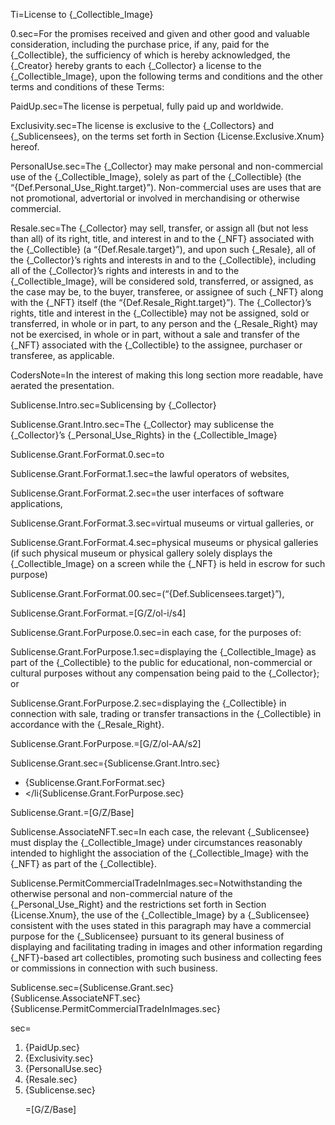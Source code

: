 
Ti=License to {_Collectible_Image}

0.sec=For the promises received and given and other good and valuable consideration, including the purchase price, if any, paid for the {_Collectible}, the sufficiency of which is hereby acknowledged, the {_Creator} hereby grants to each {_Collector} a license to the {_Collectible_Image}, upon the following terms and conditions and the other terms and conditions of these Terms: 

PaidUp.sec=The license is perpetual, fully paid up and worldwide.

Exclusivity.sec=The license is exclusive to the {_Collectors} and {_Sublicensees}, on the terms set forth in Section {License.Exclusive.Xnum} hereof.

PersonalUse.sec=The {_Collector} may make personal and non-commercial use of the {_Collectible_Image}, solely as part of the {_Collectible} (the “{Def.Personal_Use_Right.target}”). Non-commercial uses are uses that are not promotional, advertorial or involved in merchandising or otherwise commercial. 

Resale.sec=The {_Collector} may sell, transfer, or assign all (but not less than all) of its right, title, and interest in and to the {_NFT} associated with the {_Collectible} (a “{Def.Resale.target}”), and upon such {_Resale}, all of the {_Collector}’s rights and interests in and to the {_Collectible}, including all of the {_Collector}’s rights and interests in and to the {_Collectible_Image}, will be considered sold, transferred, or assigned, as the case may be, to the buyer, transferee, or assignee of such {_NFT} along with the {_NFT} itself (the “{Def.Resale_Right.target}”). The {_Collector}’s rights, title and interest in the {_Collectible} may not be assigned, sold or transferred, in whole or in part, to any person and the {_Resale_Right} may not be exercised, in whole or in part, without a sale and transfer of the {_NFT} associated with the {_Collectible} to the assignee, purchaser or transferee, as applicable.

CodersNote=In the interest of making this long section more readable, have aerated the presentation. 

Sublicense.Intro.sec=Sublicensing by {_Collector}

Sublicense.Grant.Intro.sec=The {_Collector} may sublicense the {_Collector}’s {_Personal_Use_Rights} in the {_Collectible_Image}

Sublicense.Grant.ForFormat.0.sec=to

Sublicense.Grant.ForFormat.1.sec=the lawful operators of websites,

Sublicense.Grant.ForFormat.2.sec=the user interfaces of software applications,

Sublicense.Grant.ForFormat.3.sec=virtual museums or virtual galleries, or

Sublicense.Grant.ForFormat.4.sec=physical museums or physical galleries (if such physical museum or physical gallery solely displays the {_Collectible_Image} on a screen while the {_NFT} is held in escrow for such purpose) 

Sublicense.Grant.ForFormat.00.sec=(“{Def.Sublicensees.target}”),

Sublicense.Grant.ForFormat.=[G/Z/ol-i/s4]

Sublicense.Grant.ForPurpose.0.sec=in each case, for the purposes of:

Sublicense.Grant.ForPurpose.1.sec=displaying the {_Collectible_Image} as part of the {_Collectible} to the public for educational, non-commercial or cultural purposes without any compensation being paid to the {_Collector}; or

Sublicense.Grant.ForPurpose.2.sec=displaying the {_Collectible} in connection with sale, trading or transfer transactions in the {_Collectible} in accordance with the {_Resale_Right}.

Sublicense.Grant.ForPurpose.=[G/Z/ol-AA/s2]

Sublicense.Grant.sec={Sublicense.Grant.Intro.sec}<ul type="bullet"><li>{Sublicense.Grant.ForFormat.sec}<li></li{Sublicense.Grant.ForPurpose.sec}</li></ul>

Sublicense.Grant.=[G/Z/Base]

Sublicense.AssociateNFT.sec=In each case, the relevant {_Sublicensee} must display the {_Collectible_Image} under circumstances reasonably intended to highlight the association of the {_Collectible_Image} with the {_NFT} as part of the {_Collectible}.

Sublicense.PermitCommercialTradeInImages.sec=Notwithstanding the otherwise personal and non-commercial nature of the {_Personal_Use_Right} and the restrictions set forth in Section {License.Xnum}, the use of the {_Collectible_Image} by a {_Sublicensee} consistent with the uses stated in this paragraph may have a commercial purpose for the {_Sublicensee} pursuant to its general business of displaying and facilitating trading in images and other information regarding {_NFT}-based art collectibles, promoting such business and collecting fees or commissions in connection with such business.

Sublicense.sec={Sublicense.Grant.sec}<br>{Sublicense.AssociateNFT.sec}<br>{Sublicense.PermitCommercialTradeInImages.sec}

sec=<ol><li>{PaidUp.sec}</li><li>{Exclusivity.sec}</li><li>{PersonalUse.sec}</li><li>{Resale.sec}</li><li>{Sublicense.sec}</li></ul>

=[G/Z/Base]


